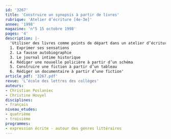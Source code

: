 ```yaml
---
id: '3267'
title: 'Construire un synopsis à partir de livres'
rubrique: 'Atelier d’écriture [4e-3e]'
annee: '1998'
magazine: 'n°5 15 octobre 1998'
pages: '4'
description: |-
  'Utiliser des livres comme points de départ dans un atelier d’écriture permet de proposer aux élèves des textes littéraires constitués. L’intérêt est double : d’une part, les œuvres dont les élèves vont s’imprégner servent d’exemples d’écriture littéraire ; d’autre part, il est plus facile d’imiter partiellement les structures d’un livre, ou d’en réutiliser les techniques, que de créer de bout en bout un texte de type littéraire. Il s’agit donc véritablement d’« exercices de style », au sens large, pouvant précéder une écriture plus originale.
  1. Exprimer ses sensations
  2. La fausse autobiographie
  3. Le journal intime historique
  4. Rédiger une nouvelle policière à partir d’un schéma
  5. Construire une fiction à partir d’un tableau
  6. Rédiger un documentaire à partir d’une fiction'
article_pdf: '3267.pdf'
revue: 'L’école des lettres des collèges'
auteurs:
- Christian Poslaniec
- Christine Houyel
disciplines:
- français
niveau_etudes:
- quatrième
- troisième
programmes:
- expression écrite - autour des genres littéraires
---
```

